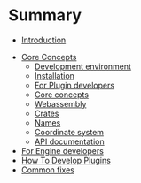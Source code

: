 # Summary

- [Introduction](./introduction.md)
<!-- - [For Users]() -->
- [Core Concepts](./core_concepts.md)
    - [Development environment](./dev_env.md)
    - [Installation](./install.md)
    - [For Plugin developers](./for_plugin_devs.md)
    - [Core concepts](./core_concepts.md)
    - [Webassembly](./wasm.md)
    - [Crates](./crates.md)
    - [Names](./names.md)
    - [Coordinate system]()
    - [API documentation](./api_docs.md)
- [For Engine developers](./for_engine_developers.md)
- [How To Develop Plugins](./how_to_develop_a_plugin.md)
- [Common fixes](./common_fixes.md)
